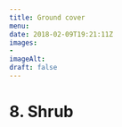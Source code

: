 ```yaml
---
title: Ground cover
menu: 
date: 2018-02-09T19:21:11Z
images: 
- 
imageAlt: 
draft: false
---
```


# 8. Shrub
